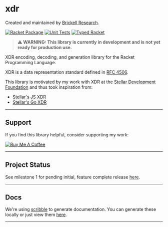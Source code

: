 # xdr

Created and maintained by [Brickell Research](https://brickellresearch.org/).

[![Racket Package](https://img.shields.io/badge/raco%20pkg%20install-XDR-blue.svg?logo=racket)](https://pkgd.racket-lang.org/pkgn/package/XDR)
[![Unit Tests](https://github.com/robertDurst/xdr_racket/actions/workflows/unit-tests.yml/badge.svg)](https://github.com/robertDurst/xdr_racket/actions/workflows/unit-tests.yml)
[![Typed Racket](https://img.shields.io/badge/-Made%20with%20Typed%20Racket-darkred?logo=racket)](https://docs.racket-lang.org/ts-guide/)

> **⚠️ WARNING: This library is currently in development and is not yet ready for production use.**

XDR encoding, decoding, and generation library for the Racket Programming Language.

XDR is a data representation standard defined in [RFC 4506](https://tools.ietf.org/html/rfc4506).

This library is motivated by my work with XDR at the [Stellar Development Foundation](https://www.stellar.org/) and thus took inspiration from:

* [Stellar's JS XDR](https://github.com/stellar/js-xdr)
* [Stellar's Go XDR](https://github.com/stellar/go/tree/master/xdr)

***

## Support

If you find this library helpful, consider supporting my work:

[![Buy Me A Coffee](https://img.shields.io/badge/Buy%20Me%20A%20Coffee-support-yellow.svg?style=flat-square&logo=buy-me-a-coffee)](https://buymeacoffee.com/rdurst)

***

## Project Status

See milestone 1 for pending initial, feature complete release [here](https://github.com/robertDurst/xdr_racket/milestone/1).

***

## Docs

We're using [scribble](https://docs.racket-lang.org/scribble/index.html) to generate documentation. You can generate these locally or just view them [here](https://docs.racket-lang.org/xdr/index.html).

***
